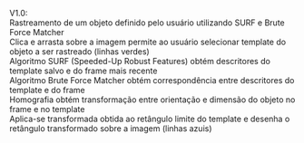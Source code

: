 V1.0:  
Rastreamento de um objeto definido pelo usuário utilizando SURF e Brute Force Matcher  
Clica e arrasta sobre a imagem permite ao usuário selecionar template do objeto a ser rastreado (linhas verdes)  
Algoritmo SURF (Speeded-Up Robust Features) obtém descritores do template salvo e do frame mais recente  
Algoritmo Brute Force Matcher obtém correspondência entre descritores do template e do frame  
Homografia obtém transformação entre orientação e dimensão do objeto no frame e no template  
Aplica-se transformada obtida ao retângulo limite do template e desenha o retângulo transformado sobre a imagem (linhas azuis)  
